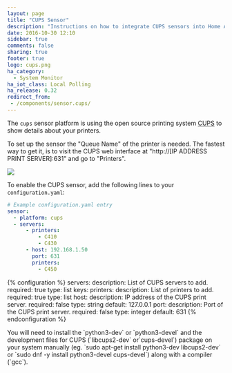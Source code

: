 ```yaml
---
layout: page
title: "CUPS Sensor"
description: "Instructions on how to integrate CUPS sensors into Home Assistant."
date: 2016-10-30 12:10
sidebar: true
comments: false
sharing: true
footer: true
logo: cups.png
ha_category:
  - System Monitor
ha_iot_class: Local Polling
ha_release: 0.32
redirect_from:
 - /components/sensor.cups/
---
```



The `cups` sensor platform is using the open source printing system [CUPS](https://www.cups.org/) to show details about your printers.

To set up the sensor the "Queue Name" of the printer is needed. The fastest way to get it, is to visit the CUPS web interface at "http://[IP ADDRESS PRINT SERVER]:631" and go to "Printers".

<p class='img'>
  <img src='{{site_root}}/images/screenshots/cups-sensor.png' />
</p>

To enable the CUPS sensor, add the following lines to your `configuration.yaml`:

```yaml
# Example configuration.yaml entry
sensor:
  - platform: cups      
  - servers:
      - printers:
          - C410
          - C430
      - host: 192.168.1.50
        port: 631
        printers:
          - C450
```

{% configuration %}
servers:
  description: List of CUPS servers to add.
  required: true
  type: list
  keys:
    printers:
      description: List of printers to add.
      required: true
      type: list
    host:
      description: IP address of the CUPS print server.
      required: false
      type: string
      default: 127.0.0.1
    port:
      description: Port of the CUPS print server.
      required: false
      type: integer
      default: 631
{% endconfiguration %}

<p class='note'>
You will need to install the `python3-dev` or `python3-devel` and the development files for CUPS (`libcups2-dev` or`cups-devel`) package on your system manually (eg. `sudo apt-get install python3-dev libcups2-dev` or `sudo dnf -y install python3-devel cups-devel`) along with a compiler (`gcc`).
</p>
